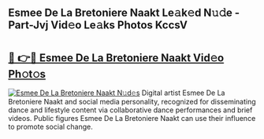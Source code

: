 ## Esmee De La Bretoniere Naakt Le𝚊k𝚎d N𝚞𝚍e - Part-Jvj Vid𝚎o Le𝚊ks Photos KccsV

# <h2><a href="http://fb2k96.evod.top/?m=Esmee+De+La+Bretoniere+Naakt">🔗 👉🔴 Esmee De La Bretoniere Naakt Vid𝚎o Ph𝚘t𝚘s</a></h2>

[![Esmee De La Bretoniere Naakt N𝚞d𝚎s](https://i.imgur.com/8V9OHl7.gif)](http://fb2k96.evod.top/?m=Esmee+De+La+Bretoniere+Naakt)
Digital artist Esmee De La Bretoniere Naakt and social media personality, recognized for disseminating dance and lifestyle content via collaborative dance performances and brief videos. Public figures Esmee De La Bretoniere Naakt can use their influence to promote social change. 
